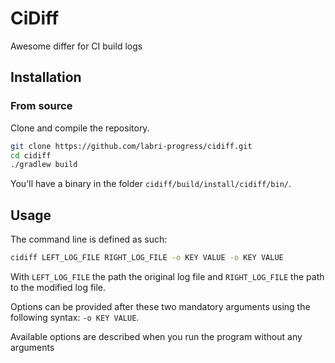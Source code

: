 # CiDiff

Awesome differ for CI build logs

## Installation

### From source

Clone and compile the repository.

```bash
git clone https://github.com/labri-progress/cidiff.git
cd cidiff
./gradlew build
```

You'll have a binary in the folder `cidiff/build/install/cidiff/bin/`.

## Usage

The command line is defined as such:

```bash
cidiff LEFT_LOG_FILE RIGHT_LOG_FILE -o KEY VALUE -o KEY VALUE
```

With `LEFT_LOG_FILE` the path the original log file and `RIGHT_LOG_FILE` the path to the modified log file.

Options can be provided after these two mandatory arguments using the following syntax: `-o KEY VALUE`.

Available options are described when you run the program without any arguments

